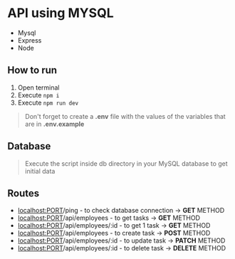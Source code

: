 # API using MYSQL

- Mysql
- Express
- Node


## How to run

1. Open terminal
2. Execute `npm i`
3. Execute `npm run dev`

> Don't forget to create a **.env** file with the values of the variables that are in **.env.example**


## Database

> Execute the script inside db directory in your MySQL database to get initial data

## Routes
- <localhost:PORT>/ping -  to check database connection -> **GET** METHOD
- <localhost:PORT>/api/employees -  to get tasks        -> **GET** METHOD
- <localhost:PORT>/api/employees/:id -  to get 1 task   -> **GET** METHOD
- <localhost:PORT>/api/employees -  to create task      -> **POST** METHOD
- <localhost:PORT>/api/employees/:id -  to update task  -> **PATCH** METHOD
- <localhost:PORT>/api/employees/:id -  to delete task  -> **DELETE** METHOD